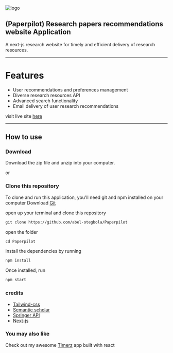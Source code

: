 ![logo](https://github.com/abel-otegbola/Paperpilot/assets/59369762/b261be81-0665-47a7-ab50-d6ae4edb6322)


## (Paperpilot) Research papers recommendations website Application

A next-js research website for timely and efficient delivery of research resources. 
<hr>

# Features
- User recommendations and preferences management
- Diverse research resources API
- Advanced search functionality
- Email delivery of user research recommendations

visit live site [here](https://paperpilothub.netlify.app)

<hr>

## How to use

### Download
Download the zip file and unzip into your computer.

or


### Clone this repository
To clone and run this application, you'll need git and npm installed on your computer
Download [Git](https://git-scm.com)

open up your terminal and clone this repository

```md
git clone https://github.com/abel-otegbola/Paperpilot
```

open the folder 

```md
cd Paperpilot
```

Install the dependencies by running

```md
npm install
```

Once installed, run

```md
npm start
```


### credits
- [Tailwind-css](https://tailwindcss.com/docs/guides/nextjs)
- [Semantic scholar](https://www.semanticscholar.org/)
- [Springer API](https://dev.springernature.com)
- [Next-js](https://nextjs.org)

### You may also like
Check out my awesome [Timerz](https://github.com/abel-otegbola/Timerz) app built with react
